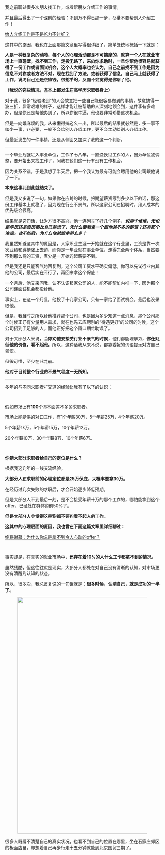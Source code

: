 <p data-pid="MMLF5sYP">我之前聊过很多次朋友找工作，或者帮朋友介绍工作的事情。</p><p data-pid="j6LyObGm">并且最后得出了一个深刻的经验：不到万不得已那一步，尽量不要帮别人介绍工作！</p><a href="https://www.zhihu.com/question/360678095/answer/1122112587" data-draft-node="block" data-draft-type="link-card" data-image="https://pic3.zhimg.com/v2-40bf66ba2f72a912c9cb0a68dc7622da_bh.jpg" data-image-width="529" data-image-height="453" class="internal">给人介绍工作是不是吃力不讨好？</a><p data-pid="KnoeINuo">这其中的原因，我也在上面那篇文章里写得很详细了，简单笼统地概括一下就是：</p><p data-pid="RY_55J7C"><b>人是一种很复杂的动物，每个人的心理活动都是不可揣摩的，就算一个人在就业市场上一直碰壁，找不到工作，走投无路了，来向你求助时，一旦你帮他很容易就获得了一份工作或者面试机会，这个人大概率也会认为，自己之前找不到工作是因为信息不对称或者方法不对，现在找到了方法，或者获得了信息，自己马上就获得了工作，说明自己还是很值钱，很抢手的，反而不会觉得是你帮了他。</b></p><p data-pid="qveWhRlh"><b>（我说的这些情况，基本上都发生在高学历求职者身上）</b></p><p data-pid="TjK81jAT">对于此，很多“经验老到”的人会故意把一些自己能很容易做到的事情，故意搞得一波三折，异常艰难的样子，这样才能让被帮助的人深刻地领会到，这件事有多难办，但是你还是帮他办到了，所以你很牛逼，他也要非常珍惜这次机会。</p><p data-pid="zY25caYg">但是一向嫌麻烦的我，从来懒得搞这么一出，所以最后的结果就必然是，多一事不如少一事，非必要，一般不会给别人介绍工作，更不会主动给别人介绍工作。</p><p data-pid="i1ZNDLvc">但最近发生的一件事情，还是从侧面又加深了我的这一个判断。</p><hr/><p data-pid="_C-9Yidt">一个毕业后就进入事业单位，工作了七八年，一直没换过工作的人，因为单位被调整，要开始出来找工作了，问我在他们这一行有没有工作机会。</p><p data-pid="8gEFuj_C">因为关系不错，于是我想了半天后，把一个我认为最有可能会聘用他的公司跟他说了一下。</p><p data-pid="1w3tbkiy"><b>本来这事儿到此就结束了。</b></p><p data-pid="iCJ6T88U">但是我又多说了一句，如果你在应聘的时候，把期望薪资写到多少以下的话，那这份工作基本上就稳了，因为现在行业不景气，所以这家公司在招聘时，用人成本的优先级会很高。</p><p data-pid="e85DLRZz">结果就是这句话，让对方很不高兴，他一连列举了好几个例子，<i><b>说那个谁谁，无论是学历还是资历都比自己差远了，凭什么要我拿一个跟他差不多的薪资？还有那个谁谁，也不如我，为什么他就能拿那么多？</b></i></p><p data-pid="b0UWA3SE">我虽然知道这其中的原因是，人家职业生涯一开始就在这个行业里，工资是靠一次次业绩和跳槽涨上去的，而你是一毕业就在事业单位，走得完全两个体系，当然要不到那么高的工资，至少是一开始的起薪要不到。</p><p data-pid="3jc6rEHr">但是我还是只能客气地回复到，这个公司工资水平确实偏低，你可以先试行业内其他的公司，最后实在不行了，再回来拿这个保底！</p><p data-pid="RxUoFTPl">一个月后，他又来问我，认不认识那家公司的人，能不能帮忙内推一下，因为那个公司连面试机会都没给他。</p><p data-pid="wF5OG7YH">事实上，在这一个月里，他投了十几家公司，只有一家给了面试机会，最后也没录取他。</p><p data-pid="ITrjLhmn">但是，我当时之所以给他推荐那个公司，也是因为多少知道一点消息，那个公司那个时候正好有少量用人需求，就在他先去应聘别的“待遇更好”的公司的时候，这个公司招到了足够的人，而他正好把这个窗口期给耽误了。</p><p data-pid="ya-F83QP">对于大部分人来说，<b>当你劝他要接受行业不景气的时候</b>，他们都能理解为，<b>你在贬低他的价值，看不起他。</b>所以，这种话我从来不说，都靠委婉的词语提示对方自己领悟。</p><p data-pid="qlwIZtmw">但很可惜，至少在此之前。</p><p data-pid="inWk4Jug"><b>他对于目前整个行业的不景气程度一无所知。</b></p><hr/><p data-pid="iMjQSOom">多年的与不同求职者打交道的经验让我有了以下的认识：</p><p class="ztext-empty-paragraph"><br/></p><p data-pid="zigzIX3Y">假如市场上有<b>100</b>个基本面差不多的求职者。</p><p data-pid="Nrs55iLa">市场上能提供的对口工作，有1个年薪30万，5个年薪25万，4个年薪20万。</p><p data-pid="MJESJpMm">5个年薪18万，5个年薪15万，10个年薪12万。</p><p data-pid="hxFyXsxo">20个年薪10万，30个年薪8万，10个年薪6万。</p><p class="ztext-empty-paragraph"><br/></p><p data-pid="eVwlySpg"><b>你猜大部分求职者给自己的定位是什么？</b></p><p data-pid="QmZRY8OQ">根据我这几年的一线交流经验，</p><p data-pid="RcW0ynpB"><b>大部分人在求职前的心理定位都是25万保底，大概率要拿30万。</b></p><p data-pid="akVNtrEE">在经历过几次失败的求职后，才会开始逐步降低预期。</p><p data-pid="P8aVraW7">但是大部分人不到最后一刻，是不会接受年薪十万的那个工作的，哪怕能拿到这个offer，已经处在群体的前50%了。</p><p data-pid="dTDN2LlM"><b>但是大部分人会觉得这是狗都不要的看不起人的工作。</b></p><p data-pid="j-HL-Er_"><b>这其中的心理层面的原因，我也曾在下面这篇文章里详细聊过：</b></p><a href="https://zhuanlan.zhihu.com/p/351791283" data-draft-node="block" data-draft-type="link-card" data-image="https://pic3.zhimg.com/v2-37af87522d704a57ed6bde6289014c4e_180x120.jpg" data-image-width="844" data-image-height="342" class="internal">终将谢幕：为什么你总是拿不到令人心动的offer？</a><p class="ztext-empty-paragraph"><br/></p><p data-pid="Xq0hlNj4">事实却是，在真实的就业市场中，<b>还存在着10%的人什么工作都拿不到的情况。</b></p><p data-pid="KxdXSGlF">虽然残酷，但这往往就是现实，大部分人都处在对自己没有清晰的认知，对市场更没有清醒的认知的状态。</p><p data-pid="yONsODig">所以，很多次，我总反复说的一句话就是：<b>很多时候，认清自己，就是成功的一半了。</b></p><figure data-size="normal"><img src="https://pic1.zhimg.com/v2-7805bf548f7ddd4c01b5dfe7344be908_b.jpg" data-caption="" data-size="normal" data-rawwidth="772" data-rawheight="323" class="origin_image zh-lightbox-thumb" width="772" data-original="https://pic1.zhimg.com/v2-7805bf548f7ddd4c01b5dfe7344be908_r.jpg" data-original-token="v2-7e1172e6294970ba3ed7dca4f21b36a7"/></figure><p data-pid="Zx8MJ7CK">很多人既看不清楚自己的真实状况，也看不到自己的位置在哪里，坐在石家庄郊区的板面店里，却想着自己再步行走十五分钟就能到北京国贸三期了。</p>